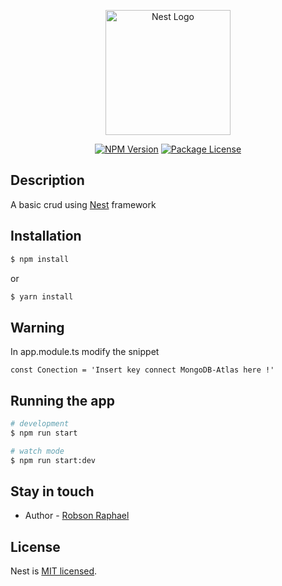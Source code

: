 <p align="center">
  <a href="http://nestjs.com/" target="blank"><img src="https://nestjs.com/img/logo-small.svg" width="200" alt="Nest Logo" /></a>
</p>

[circleci-image]: https://img.shields.io/circleci/build/github/nestjs/nest/master?token=abc123def456
[circleci-url]: https://circleci.com/gh/nestjs/nest

<p align="center">
<a href="https://www.npmjs.com/~nestjscore" target="_blank"><img src="https://img.shields.io/npm/v/@nestjs/core.svg" alt="NPM Version" /></a>
<a href="https://www.npmjs.com/~nestjscore" target="_blank"><img src="https://img.shields.io/npm/l/@nestjs/core.svg" alt="Package License" /></a>

## Description

A basic crud using [Nest](https://github.com/nestjs/nest) framework

## Installation

```bash
$ npm install
```
or
```bash
$ yarn install
```
## Warning
In app.module.ts modify the snippet
```
const Conection = 'Insert key connect MongoDB-Atlas here !'
```

## Running the app

```bash
# development
$ npm run start

# watch mode
$ npm run start:dev

```

## Stay in touch

- Author - [Robson Raphael](https://github.com/robsonraphael)

## License

Nest is [MIT licensed](LICENSE).
